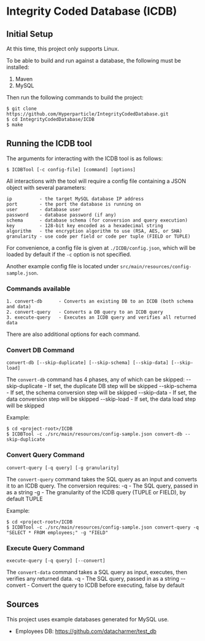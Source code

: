 # Integrity Coded Database (ICDB)

## Initial Setup

At this time, this project only supports Linux. 

To be able to build and run against a database, the following must be installed:

1. Maven
2. MySQL

Then run the following commands to build the project:
```
$ git clone https://github.com/Hyperparticle/IntegrityCodedDatabase.git
$ cd IntegrityCodedDatabase/ICDB
$ make
```

## Running the ICDB tool

The arguments for interacting with the ICDB tool is as follows:

```
$ ICDBTool [-c config-file] [command] [options]
```

All interactions with the tool will require a config file containing a JSON object with several parameters:

```
ip          - the target MySQL database IP address
port        - the port the database is running on
user        - database user
password    - database password (if any)
schema      - database schema (for conversion and query execution)
key         - 128-bit key encoded as a hexadecimal string
algorithm   - the encryption algorithm to use (RSA, AES, or SHA)
granularity - use code per field or code per tuple (FIELD or TUPLE)
```

For convenience, a config file is given at `./ICDB/config.json`, which will be loaded by default if the `-c` option is not specified.

Another example config file is located under `src/main/resources/config-sample.json`.

### Commands available

```
1. convert-db      - Converts an existing DB to an ICDB (both schema and data)
2. convert-query   - Converts a DB query to an ICDB query
3. execute-query   - Executes an ICDB query and verifies all returned data
```

There are also additional options for each command.

### Convert DB Command

```
convert-db [--skip-duplicate] [--skip-schema] [--skip-data] [--skip-load]
```

The `convert-db` command has 4 phases, any of which can be skipped:
--skip-duplicate - If set, the duplicate DB step will be skipped
--skip-schema - If set, the schema conversion step will be skipped
--skip-data - If set, the data conversion step will be skipped
--skip-load - If set, the data load step will be skipped

Example:
```
$ cd <project-root>/ICDB
$ ICDBTool -c ./src/main/resources/config-sample.json convert-db --skip-duplicate
```

### Convert Query Command

```
convert-query [-q query] [-g granularity]
```

The `convert-query` command takes the SQL query as an input and converts it to an ICDB query. The conversion requires:
-q - The SQL query, passed in as a string
-g - The granularity of the ICDB query (TUPLE or FIELD), by default TUPLE

Example:
```
$ cd <project-root>/ICDB
$ ICDBTool -c ./src/main/resources/config-sample.json convert-query -q "SELECT * FROM employees;" -g "FIELD"
```

### Execute Query Command

```
execute-query [-q query] [--convert]
```

The `convert-data` command takes a SQL query as input, executes, then verifies any returned data.
-q - The SQL query, passed in as a string
--convert - Convert the query to ICDB before executing, false by default

## Sources

This project uses example databases generated for MySQL use.

- Employees DB: https://github.com/datacharmer/test_db
